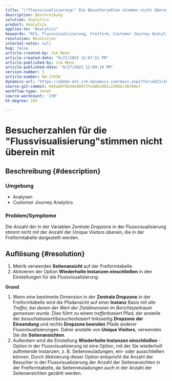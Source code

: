 ```yaml
---
title: "\"Flussvisualisierung\" Die Besucherzahlen stimmen nicht überein."
description: Beschreibung
solution: Analytics
product: Analytics
applies-to: "Analytics"
keywords: "KCS, Flussvisualisierung, Freiform, Customer Journey Analytics, Übereinstimmung, Besucher"
resolution: Resolution
internal-notes: null
bug: false
article-created-by: Jim Menn
article-created-date: "9/27/2023 12:07:51 PM"
article-published-by: Jim Menn
article-published-date: "9/27/2023 12:09:19 PM"
version-number: 5
article-number: KA-17650
dynamics-url: "https://adobe-ent.crm.dynamics.com/main.aspx?forceUCI=1&pagetype=entityrecord&etn=knowledgearticle&id=e354eb7a-2e5d-ee11-be6f-6045bd006268"
source-git-commit: 644ab9f6b4de689f3fea8b2982c230dbc36786ef
workflow-type: tm+mt
source-wordcount: '230'
ht-degree: 19%

---
```


# Besucherzahlen für die &quot;Flussvisualisierung&quot;stimmen nicht überein mit

## Beschreibung {#description}


### <b>Umgebung</b>

- Analysen
- Customer Journey Analytics




### <b>Problem/Symptome</b>

Die Anzahl der in der Variablen *Zentrale Dropzone* in der Flussvisualisierung stimmt nicht mit der Anzahl der Unique Visitors überein, die in der Freiformtabelle dargestellt werden.


## Auflösung {#resolution}


1. Metrik verwenden <b>Seitenansicht </b>auf der Freiformtabelle.
2. Aktivieren der Option <b>Wiederholte Instanzen einschließen</b> in den Einstellungen für die Flussvisualisierung.




<b>Grund</b>

1. Wenn eine bestimmte Dimension in der <b>Zentrale Dropzone</b> in der Freiformtabelle wird die Pfadansicht auf einer <b>Instanz</b> Basis mit *alle Treffer, bei denen der Wert der Zieldimension im Berichtszeitraum gemessen wurde*. Dies führt zu einem *trefferbasiert* Pfad, der anstelle der *besuchsbasiert/besucherbasiert* linksseitig <b>Dropzone der Einsendung</b> und rechts <b>Dropzone beenden</b> Pfade anderer Flussvisualisierungen. Daher anstelle von <b>Unique Visitors</b>, verwenden Sie die <b>Seitenansichten</b>.
2. Außerdem wird die Einstellung <b>Wiederholte Instanzen einschließen</b> -Option in der Flussvisualisierung ist eine Option, mit der Sie wiederholt auftretende Instanzen, z. B. Seitenneuladungen, ein- oder ausschließen können. Durch Aktivierung dieser Option entspricht die Anzahl der Besucher in der Flussvisualisierung der Anzahl der Seitenansichten in der Freiformtabelle, da Seitenneuladungen auch in der Anzahl der Seitenansichten gezählt werden.

